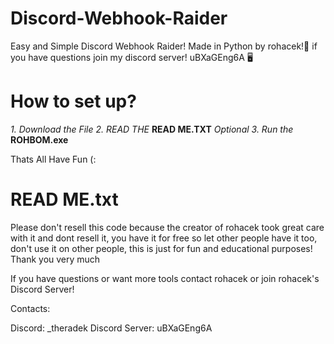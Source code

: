 # Discord-Webhook-Raider

Easy and Simple Discord Webhook Raider! Made in Python by rohacek!💖
if you have questions join my discord server! uBXaGEng6A 🖥️

# How to set up?
*1. Download the File*
*2. READ THE* **READ ME.TXT** *Optional*
*3. Run the* **ROHBOM.exe**

Thats All Have Fun (:

# READ ME.txt
Please don't resell this code because the creator of rohacek took great care with it and dont resell it, you have it for free so let other people have it too, don't use it on other people, this is just for fun and educational purposes! Thank you very much

If you have questions or want more tools contact rohacek or join rohacek's Discord Server!

Contacts:

Discord: _theradek
Discord Server: uBXaGEng6A
